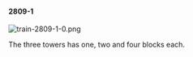 #### 2809-1
![train-2809-1-0.png](https://github.com/lil-lab/nlvr/raw/master/nlvr/train/images/25/train-2809-1-0.png "train-2809-1-0.png")

The three towers has one, two and four blocks each.